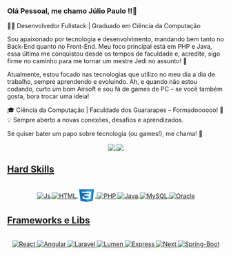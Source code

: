 ### Olá Pessoal, me chamo Júlio Paulo !!👋

👨‍💻 Desenvolvedor Fullstack | Graduado em Ciência da Computação

Sou apaixonado por tecnologia e desenvolvimento, mandando bem tanto no Back-End quanto no Front-End. Meu foco principal está em PHP e Java, essa última me conquistou desde os tempos de faculdade e, acredite, sigo firme no caminho para me tornar um mestre Jedi no assunto! 🚀

Atualmente, estou focado nas tecnologias que utilizo no meu dia a dia de trabalho, sempre aprendendo e evoluindo. Ah, e quando não estou codando, curto um bom Airsoft e sou fã de games de PC – se você também gosta, bora trocar uma ideia!

🎓 Ciência da Computação | Faculdade dos Guararapes – Formadoooooo! 🎉 </br>
💡 Sempre aberto a novas conexões, desafios e aprendizados.

Se quiser bater um papo sobre tecnologia (ou games!), me chama! 🚀

<div align="center">
  <a href="https://github.com/JPFerreira96">
  <img align="center" height="180em" src="https://github-readme-stats.vercel.app/api?username=JPFerreira96&show_icons=true&theme=dracula&include_all_commits=true&count_private=true"/>
  <img align="center" height="180em" src="https://github-readme-stats.vercel.app/api/top-langs/?username=JPFerreira96&layout=compact&langs_count=7&theme=dracula"/>
</div>

## Hard Skills
<div align="center" style="display: inline_block"><br>
    <img align="center" alt="Js" height="30" width="40" src="https://cdn.jsdelivr.net/gh/devicons/devicon/icons/javascript/javascript-original.svg">
    <img align="center" alt="HTML" height="30" width="40" src="https://cdn.jsdelivr.net/gh/devicons/devicon/icons/html5/html5-original.svg">
    <img align="center" alt="CSS" height="30" width="40" src="https://raw.githubusercontent.com/devicons/devicon/master/icons/css3/css3-original.svg">
    <img align="center" alt="PHP" height="30" width="40" src="https://cdn.jsdelivr.net/gh/devicons/devicon/icons/php/php-original.svg">
    <img align="center" alt="Java"  height="30" width="40" src="https://cdn.jsdelivr.net/gh/devicons/devicon/icons/java/java-original.svg">
    <img align="center" alt="MySQL"  height="30" width="40" src="https://cdn.jsdelivr.net/gh/devicons/devicon/icons/mysql/mysql-original-wordmark.svg">
    <img align="center" alt="Oracle"  height="30" width="40" src="https://cdn.jsdelivr.net/gh/devicons/devicon/icons/oracle/oracle-original.svg">
</div>

## Frameworks e Libs
<div align="center" style="display: inline_block"><br>
    <img alt="React" height="30" width="40" src="https://cdn.jsdelivr.net/gh/devicons/devicon/icons/react/react-original.svg" />
    <img alt="Angular" height="30" width="40" src="https://cdn.jsdelivr.net/gh/devicons/devicon/icons/angular/angular-original.svg" />
    <img alt="Laravel" height="30" width="40" src="https://cdn.jsdelivr.net/gh/devicons/devicon/icons/laravel/laravel-original.svg" />  
    <img alt="Lumen" height="30" width="40" src="https://cdn.jsdelivr.net/gh/devicons/devicon/icons/lumen/lumen-original.svg" />
    <img alt="Express"  height="30" width="40" src="https://cdn.jsdelivr.net/gh/devicons/devicon/icons/express/express-original.svg">
    <img alt="Next"  height="30" width="40" src="https://cdn.jsdelivr.net/gh/devicons/devicon/icons/nextjs/nextjs-original.svg">
    <img alt="Spring-Boot"  height="30" width="40" src="https://cdn.jsdelivr.net/gh/devicons/devicon/icons/spring/spring-original.svg">
</div>
    
  
